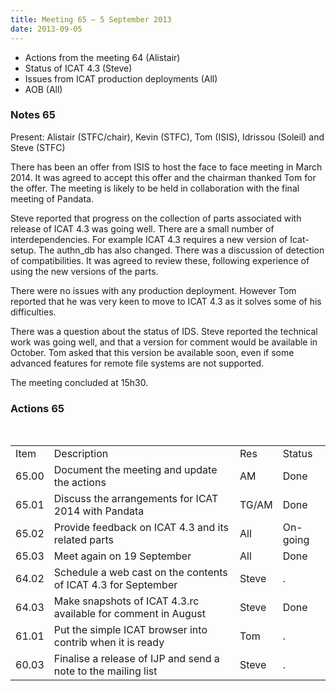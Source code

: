 ```yaml
---
title: Meeting 65 – 5 September 2013
date: 2013-09-05
---
```


  - Actions from the meeting 64 (Alistair)
  - Status of ICAT 4.3 (Steve)
  - Issues from ICAT production deployments (All)
  - AOB (All)

### Notes 65

Present: Alistair (STFC/chair), Kevin (STFC), Tom (ISIS), Idrissou
(Soleil) and Steve (STFC)

There has been an offer from ISIS to host the face to face meeting in
March 2014. It was agreed to accept this offer and the chairman thanked
Tom for the offer. The meeting is likely to be held in collaboration
with the final meeting of Pandata.

Steve reported that progress on the collection of parts associated with
release of ICAT 4.3 was going well. There are a small number of
interdependencies. For example ICAT 4.3 requires a new version of
Icat-setup. The authn\_db has also changed. There was a discussion of
detection of compatibilities. It was agreed to review these, following
experience of using the new versions of the parts.

There were no issues with any production deployment. However Tom
reported that he was very keen to move to ICAT 4.3 as it solves some of
his difficulties.

There was a question about the status of IDS. Steve reported the
technical work was going well, and that a version for comment would be
available in October. Tom asked that this version be available soon,
even if some advanced features for remote file systems are not
supported.

The meeting concluded at
15h30.

### Actions 65

 

|       |                                                               |       |          |
| ----- | ------------------------------------------------------------- | ----- | -------- |
| Item  | Description                                                   | Res   | Status   |
| 65.00 | Document the meeting and update the actions                   | AM    | Done     |
| 65.01 | Discuss the arrangements for ICAT 2014 with Pandata           | TG/AM | Done     |
| 65.02 | Provide feedback on ICAT 4.3 and its related parts            | All   | On-going |
| 65.03 | Meet again on 19 September                                    | All   | Done     |
| 64.02 | Schedule a web cast on the contents of ICAT 4.3 for September | Steve | .        |
| 64.03 | Make snapshots of ICAT 4.3.rc available for comment in August | Steve | Done     |
| 61.01 | Put the simple ICAT browser into contrib when it is ready     | Tom   | .        |
| 60.03 | Finalise a release of IJP and send a note to the mailing list | Steve | .        |
